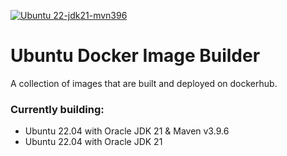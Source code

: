 [![Ubuntu 22-jdk21-mvn396](https://github.com/somik123/ubuntu-java-dockerhub/actions/workflows/main.yaml/badge.svg)](https://github.com/somik123/ubuntu-java-dockerhub/actions/workflows/main.yaml)

# Ubuntu Docker Image Builder
A collection of images that are built and deployed on dockerhub.

### Currently building:
* Ubuntu 22.04 with Oracle JDK 21 & Maven v3.9.6
* Ubuntu 22.04 with Oracle JDK 21

